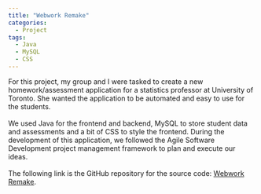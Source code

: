 ```yaml
---
title: "Webwork Remake"
categories:
  - Project
tags:
  - Java
  - MySQL
  - CSS
---
```


For this project, my group and I were tasked to create a new homework/assessment application for a statistics professor at University of Toronto.
She wanted the application to be automated and easy to use for the students. 
\
\
We used Java for the frontend and backend, MySQL to store
student data and assessments and a bit of CSS to style the frontend. During the development of this application, we followed the Agile Software 
Development project management framework to plan and execute our ideas. 
\
\
The following link is the GitHub repository for the source code: [Webwork Remake].

[Webwork Remake]: https://github.com/jfong701/L01_11



